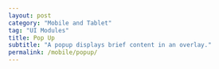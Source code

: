 ```yaml
---
layout: post
category: "Mobile and Tablet"
tag: "UI Modules"
title: Pop Up
subtitle: "A popup displays brief content in an overlay."
permalink: /mobile/popup/
---
```

